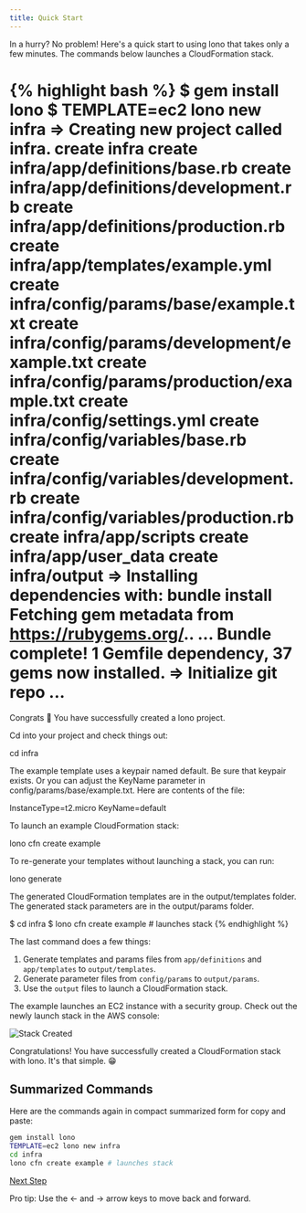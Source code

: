 ```yaml
---
title: Quick Start
---
```


In a hurry? No problem!  Here's a quick start to using lono that takes only a few minutes.  The commands below launches a CloudFormation stack.

{% highlight bash %}
$ gem install lono
$ TEMPLATE=ec2 lono new infra
=> Creating new project called infra.
      create  infra
      create  infra/app/definitions/base.rb
      create  infra/app/definitions/development.rb
      create  infra/app/definitions/production.rb
      create  infra/app/templates/example.yml
      create  infra/config/params/base/example.txt
      create  infra/config/params/development/example.txt
      create  infra/config/params/production/example.txt
      create  infra/config/settings.yml
      create  infra/config/variables/base.rb
      create  infra/config/variables/development.rb
      create  infra/config/variables/production.rb
      create  infra/app/scripts
      create  infra/app/user_data
      create  infra/output
=> Installing dependencies with: bundle install
Fetching gem metadata from https://rubygems.org/..
...
Bundle complete! 1 Gemfile dependency, 37 gems now installed.
=> Initialize git repo
...
================================================================
Congrats 🎉 You have successfully created a lono project.

Cd into your project and check things out:

  cd infra

The example template uses a keypair named default. Be sure that keypair exists.  Or you can adjust the KeyName parameter in config/params/base/example.txt. Here are contents of the file:

  InstanceType=t2.micro
  KeyName=default

To launch an example CloudFormation stack:

  lono cfn create example

To re-generate your templates without launching a stack, you can run:

  lono generate

The generated CloudFormation templates are in the output/templates folder.
The generated stack parameters are in the output/params folder.

$ cd infra
$ lono cfn create example # launches stack
{% endhighlight %}

The last command does a few things:

1. Generate templates and params files from `app/definitions` and `app/templates` to `output/templates`.
2. Generate parameter files from `config/params` to `output/params`.
3. Use the `output` files to launch a CloudFormation stack.

The example launches an EC2 instance with a security group. Check out the newly launch stack in the AWS console:

<img src="/img/tutorial/stack-created.png" alt="Stack Created" class="doc-photo">

Congratulations!  You have successfully created a CloudFormation stack with lono. It's that simple. 😁

## Summarized Commands

Here are the commands again in compact summarized form for copy and paste:

```sh
gem install lono
TEMPLATE=ec2 lono new infra
cd infra
lono cfn create example # launches stack
```

<a id="next" class="btn btn-primary" href="{% link docs.md %}">Next Step</a>
<p class="keyboard-tip">Pro tip: Use the <- and -> arrow keys to move back and forward.</p>
